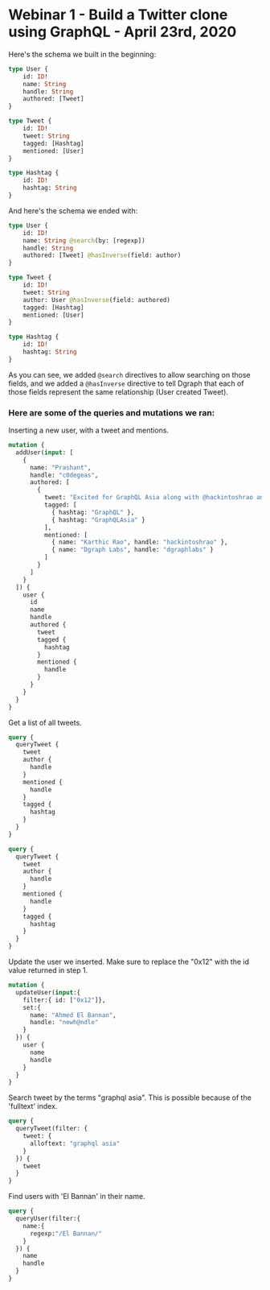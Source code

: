 # Webinar 1 - Build a Twitter clone using GraphQL - April 23rd, 2020

Here's the schema we built in the beginning:

```graphql
type User {
    id: ID!
    name: String 
    handle: String
    authored: [Tweet]
}

type Tweet {
    id: ID!
    tweet: String
    tagged: [Hashtag]
    mentioned: [User]
}

type Hashtag {
    id: ID!
    hashtag: String 
}
```

And here's the schema we ended with:
```graphql
type User {
    id: ID!
    name: String @search(by: [regexp])
    handle: String
    authored: [Tweet] @hasInverse(field: author)
}

type Tweet {
    id: ID!
    tweet: String
    author: User @hasInverse(field: authored)
    tagged: [Hashtag]
    mentioned: [User]
}

type Hashtag {
    id: ID!
    hashtag: String 
}
```
As you can see, we added `@search` directives to allow searching on those fields, and we added a `@hasInverse` directive to tell Dgraph that each of those fields represent the same relationship (User created Tweet).

### Here are some of the queries and mutations we ran:

Inserting a new user, with a tweet and mentions.
```graphql
mutation {
  addUser(input: [
    {
      name: "Prashant",
      handle: "c0degeas",
      authored: [
        {
          tweet: "Excited for GraphQL Asia along with @hackintoshrao and other folks from @dgraphlabs.\n#GraphQL #GraphQLAsia",
          tagged: [
            { hashtag: "GraphQL" },
            { hashtag: "GraphQLAsia" }
          ],
          mentioned: [
            { name: "Karthic Rao", handle: "hackintoshrao" },
            { name: "Dgraph Labs", handle: "dgraphlabs" }
          ]
        }
      ]
    }
  ]) {
    user {
      id
      name
      handle
      authored {
        tweet
        tagged {
          hashtag
        }
        mentioned {
          handle
        }
      }
    }
  }
}
```

Get a list of all tweets.
```graphql
query {
  queryTweet {
    tweet
    author {
      handle
    }
    mentioned {
      handle
    }
    tagged {
      hashtag
    }
  }
}
```

```graphql
query {
  queryTweet {
    tweet
    author {
      handle
    }
    mentioned {
      handle
    }
    tagged {
      hashtag
    }
  }
}
```

Update the user we inserted. Make sure to replace the "0x12" with the id value returned in step 1.
```graphql
mutation {
  updateUser(input:{ 
    filter:{ id: ["0x12"]}, 
    set:{
      name: "Ahmed El Bannan",
      handle: "newh@ndle"
    }
  }) {
    user {
      name
      handle
    }
  }
}
```

Search tweet by the terms "graphql asia". This is possible because of the 'fulltext' index.
```graphql
query {
  queryTweet(filter: { 
    tweet: { 
      alloftext: "graphql asia" 
    }
  }) {
    tweet
  }
}
```

Find users with 'El Bannan' in their name.
```graphql
query {
  queryUser(filter:{
    name:{
      regexp:"/El Bannan/"
    }
  }) {
    name
    handle
  }
}
```

